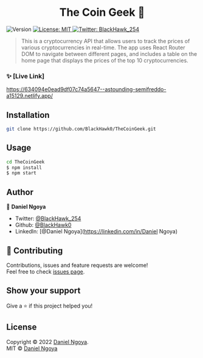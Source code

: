 <h1 align="center">The Coin Geek 👋</h1>

<p>
  <img alt="Version" src="https://img.shields.io/badge/version-1.0-blue.svg?cacheSeconds=2592000" />
  <a href="https://choosealicense.com/licenses/mit/" target="_blank">
    <img alt="License: MIT" src="https://img.shields.io/badge/License-MIT-yellow.svg" />
  </a>
  <a href="https://twitter.com/BlackHawk_254" target="_blank">
    <img alt="Twitter: BlackHawk_254" src="https://img.shields.io/twitter/follow/BlackHawk_254.svg?style=social" />
  </a>
</p>

> This is a cryptocurrency API that allows users to track the prices of various cryptocurrencies in real-time. The app uses React Router DOM to navigate between different pages, and includes a table on the home page that displays the prices of the top 10 cryptocurrencies.

### ✨ [Live Link]
https://634094e0ead9df07c74a5647--astounding-semifreddo-a15129.netlify.app/


## Installation

```sh
git clone https://github.com/BlackHawk0/TheCoinGeek.git
```

## Usage

```sh
cd TheCoinGeek
$ npm install
$ npm start
```

## Author

👤 **Daniel Ngoya**

* Twitter: [@BlackHawk\_254](https://twitter.com/BlackHawk\_254)
* Github: [@BlackHawk0](https://github.com/BlackHawk0)
* LinkedIn: [@Daniel Ngoya](https://linkedin.com/in/Daniel Ngoya)

## 🤝 Contributing

Contributions, issues and feature requests are welcome!<br />Feel free to check [issues page](https://github.com/BlackHawk0/TheCoinGeek/issues). 

## Show your support

Give a ⭐️ if this project helped you!
## License
Copyright © 2022 [Daniel Ngoya](https://github.com/BlackHawk0).<br />
MIT © [Daniel Ngoya](https://github.com/BlackHawk0)

